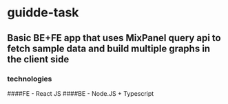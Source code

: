 # guidde-task

## Basic BE+FE app that uses MixPanel query api to fetch sample data and build multiple graphs in the client side 

### technologies 
####FE - React JS
####BE - Node.JS + Typescript
